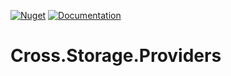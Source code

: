 [![Nuget](https://img.shields.io/nuget/v/Cross.Storage.Providers.svg)](https://nuget.org/packages/Cross.Storage.Providers/) [![Documentation](https://img.shields.io/badge/docs-wiki-yellow.svg)](https://github.com/denis-peshkov/Cross.Storage.Providers/wiki)

# Cross.Storage.Providers
